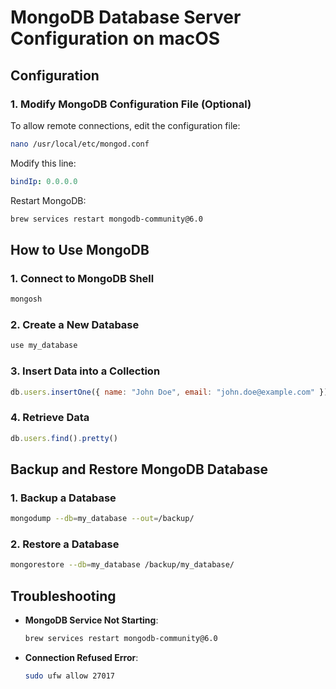# MongoDB Database Server Configuration on macOS

## **Configuration**

### **1. Modify MongoDB Configuration File (Optional)**
To allow remote connections, edit the configuration file:
```bash
nano /usr/local/etc/mongod.conf
```
Modify this line:
```yaml
bindIp: 0.0.0.0
```
Restart MongoDB:
```bash
brew services restart mongodb-community@6.0
```


## **How to Use MongoDB**

### **1. Connect to MongoDB Shell**
```bash
mongosh
```

### **2. Create a New Database**
```javascript
use my_database
```

### **3. Insert Data into a Collection**
```javascript
db.users.insertOne({ name: "John Doe", email: "john.doe@example.com" })
```

### **4. Retrieve Data**
```javascript
db.users.find().pretty()
```

## **Backup and Restore MongoDB Database**

### **1. Backup a Database**
```bash
mongodump --db=my_database --out=/backup/
```

### **2. Restore a Database**
```bash
mongorestore --db=my_database /backup/my_database/
```

## **Troubleshooting**

- **MongoDB Service Not Starting**:
  ```bash
  brew services restart mongodb-community@6.0
  ```
- **Connection Refused Error**:
  ```bash
  sudo ufw allow 27017
  ```